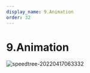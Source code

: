 ```yaml
---
display_name: 9.Animation
order: 32
---
```


# 9.Animation

![speedtree-20220417063332](https://cdn.yuelili.com/docs/speedtree/SpeedTree-20220417063332.png)
